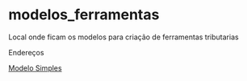 # modelos_ferramentas
 Local onde ficam os modelos para criação de ferramentas tributarias

Endereços

<a href="https://zwurdig.github.io/modelos_ferramentas/modelo_simples/">Modelo Simples</a>